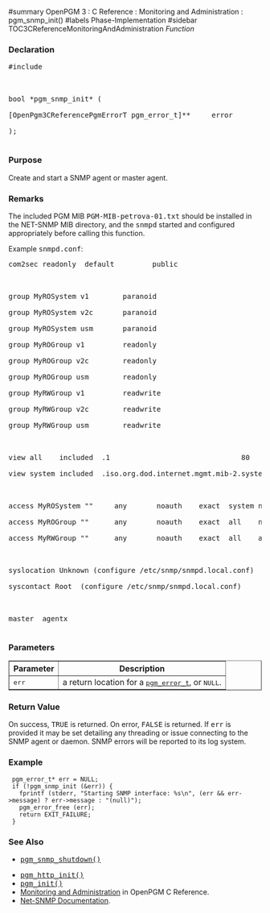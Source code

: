 ﻿#summary OpenPGM 3 : C Reference : Monitoring and Administration : pgm\_snmp\_init()
#labels Phase-Implementation
#sidebar TOC3CReferenceMonitoringAndAdministration
_Function_
### Declaration ###
<pre>
#include <pgm/snmp.h><br>
<br>
bool *pgm_snmp_init* (<br>
[OpenPgm3CReferencePgmErrorT pgm_error_t]**     error<br>
);<br>
</pre>

### Purpose ###
Create and start a SNMP agent or master agent.

### Remarks ###
The included PGM MIB <tt>PGM-MIB-petrova-01.txt</tt> should be installed in the NET-SNMP MIB directory, and the <tt>snmpd</tt> started and configured appropriately before calling this function.

Example <tt>snmpd.conf</tt>:
<pre>
com2sec readonly  default         public<br>
<br>
group MyROSystem v1        paranoid<br>
group MyROSystem v2c       paranoid<br>
group MyROSystem usm       paranoid<br>
group MyROGroup v1         readonly<br>
group MyROGroup v2c        readonly<br>
group MyROGroup usm        readonly<br>
group MyRWGroup v1         readwrite<br>
group MyRWGroup v2c        readwrite<br>
group MyRWGroup usm        readwrite<br>
<br>
view all    included  .1                               80<br>
view system included  .iso.org.dod.internet.mgmt.mib-2.system<br>
<br>
access MyROSystem ""     any       noauth    exact  system none   none<br>
access MyROGroup ""      any       noauth    exact  all    none   none<br>
access MyRWGroup ""      any       noauth    exact  all    all    none<br>
<br>
syslocation Unknown (configure /etc/snmp/snmpd.local.conf)<br>
syscontact Root <root@localhost> (configure /etc/snmp/snmpd.local.conf)<br>
<br>
master  agentx<br>
</pre>

### Parameters ###

<table cellpadding='5' border='1' cellspacing='0'>
<tr>
<th>Parameter</th>
<th>Description</th>
</tr>
<tr>
<td><tt>err</tt></td>
<td>a return location for a <tt><a href='OpenPgm3CReferencePgmErrorT.md'>pgm_error_t</a></tt>, or <tt>NULL</tt>.</td>
</tr>
</table>


### Return Value ###
On success, <tt>TRUE</tt> is returned.  On error, <tt>FALSE</tt> is returned.  If <tt>err</tt> is provided it may be set detailing any threading or issue connecting to the SNMP agent or daemon.  SNMP errors will be reported to its log system.

### Example ###

```
 pgm_error_t* err = NULL;
 if (!pgm_snmp_init (&err)) {
   fprintf (stderr, "Starting SNMP interface: %s\n", (err && err->message) ? err->message : "(null)");
   pgm_error_free (err);
   return EXIT_FAILURE;
 }
```

### See Also ###
  * <tt><a href='OpenPgm3CReferencePgmSnmpShutdown.md'>pgm_snmp_shutdown()</a></tt><br>
<ul><li><tt><a href='OpenPgm3CReferencePgmHttpInit.md'>pgm_http_init()</a></tt><br>
</li><li><tt><a href='OpenPgm3CReferencePgmInit.md'>pgm_init()</a></tt><br>
</li><li><a href='OpenPgm3CReferenceMonitoringAndAdministration.md'>Monitoring and Administration</a> in OpenPGM C Reference.<br>
</li><li><a href='http://net-snmp.sourceforge.net/docs/readmefiles.html'>Net-SNMP Documentation</a>.